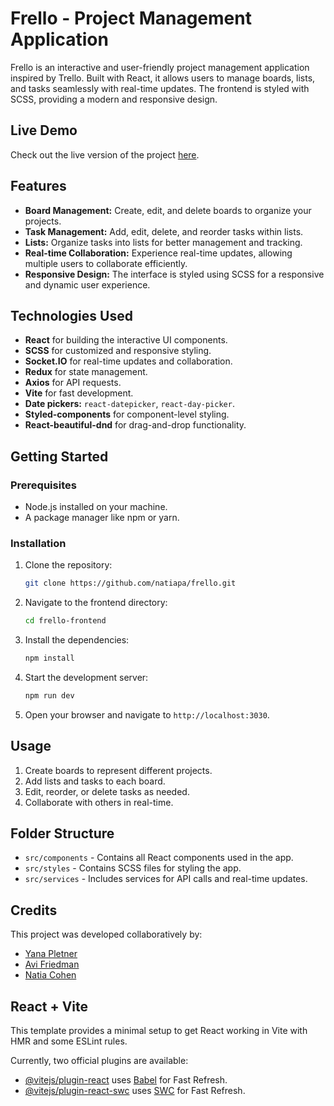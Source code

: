 # Frello - Project Management Application

Frello is an interactive and user-friendly project management application inspired by Trello. Built with React, it allows users to manage boards, lists, and tasks seamlessly with real-time updates. The frontend is styled with SCSS, providing a modern and responsive design.

## Live Demo

Check out the live version of the project [here](https://frello-lion.onrender.com/).

## Features

- **Board Management:** Create, edit, and delete boards to organize your projects.
- **Task Management:** Add, edit, delete, and reorder tasks within lists.
- **Lists:** Organize tasks into lists for better management and tracking.
- **Real-time Collaboration:** Experience real-time updates, allowing multiple users to collaborate efficiently.
- **Responsive Design:** The interface is styled using SCSS for a responsive and dynamic user experience.

## Technologies Used

- **React** for building the interactive UI components.
- **SCSS** for customized and responsive styling.
- **Socket.IO** for real-time updates and collaboration.
- **Redux** for state management.
- **Axios** for API requests.
- **Vite** for fast development.
- **Date pickers:** `react-datepicker`, `react-day-picker`.
- **Styled-components** for component-level styling.
- **React-beautiful-dnd** for drag-and-drop functionality.

## Getting Started

### Prerequisites

- Node.js installed on your machine.
- A package manager like npm or yarn.

### Installation

1. Clone the repository:
    ```bash
    git clone https://github.com/natiapa/frello.git
    ```
2. Navigate to the frontend directory:
    ```bash
    cd frello-frontend
    ```
3. Install the dependencies:
    ```bash
    npm install
    ```
4. Start the development server:
    ```bash
    npm run dev
    ```
5. Open your browser and navigate to `http://localhost:3030`.

## Usage

1. Create boards to represent different projects.
2. Add lists and tasks to each board.
3. Edit, reorder, or delete tasks as needed.
4. Collaborate with others in real-time.

## Folder Structure

- `src/components` - Contains all React components used in the app.
- `src/styles` - Contains SCSS files for styling the app.
- `src/services` - Includes services for API calls and real-time updates.

## Credits

This project was developed collaboratively by:
- [Yana Pletner](https://github.com/YanaPletner)
- [Avi Friedman](https://github.com/avi-friedman-IL)
- [Natia Cohen](https://github.com/natiapa)


## React + Vite

This template provides a minimal setup to get React working in Vite with HMR and some ESLint rules.

Currently, two official plugins are available:

- [@vitejs/plugin-react](https://github.com/vitejs/vite-plugin-react/blob/main/packages/plugin-react/README.md) uses [Babel](https://babeljs.io/) for Fast Refresh.
- [@vitejs/plugin-react-swc](https://github.com/vitejs/vite-plugin-react-swc) uses [SWC](https://swc.rs/) for Fast Refresh.



